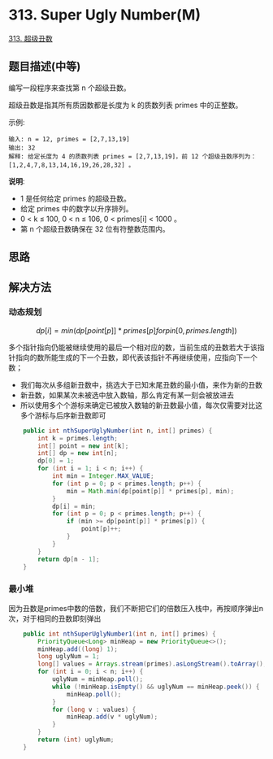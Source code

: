 # 313. Super Ugly Number(M)


[313. 超级丑数](https://leetcode-cn.com/problems/super-ugly-number/)

## 题目描述(中等)

编写一段程序来查找第 n 个超级丑数。

超级丑数是指其所有质因数都是长度为 k 的质数列表 primes 中的正整数。

示例:
```
输入: n = 12, primes = [2,7,13,19]
输出: 32 
解释: 给定长度为 4 的质数列表 primes = [2,7,13,19]，前 12 个超级丑数序列为：[1,2,4,7,8,13,14,16,19,26,28,32] 。
```
**说明**:
- 1 是任何给定 primes 的超级丑数。
- 给定 primes 中的数字以升序排列。
- 0 < k ≤ 100, 0 < n ≤ 106, 0 < primes[i] < 1000 。
- 第 n 个超级丑数确保在 32 位有符整数范围内。


## 思路

## 解决方法

### 动态规划

$$ dp[i] = min(dp[point[p]] * primes[p] for p in [0,primes.length]) $$

多个指针指向仍能被继续使用的最后一个相对应的数，当前生成的丑数若大于该指针指向的数所能生成的下一个丑数，即代表该指针不再继续使用，应指向下一个数；


- 我们每次从多组新丑数中，挑选大于已知末尾丑数的最小值，来作为新的丑数
- 新丑数，如果某次未被选中放入数轴，那么肯定有某一刻会被放进去
- 所以使用多个个游标来确定已被放入数轴的新丑数最小值，每次仅需要对比这多个游标与后序新丑数即可

```java
    public int nthSuperUglyNumber(int n, int[] primes) {
        int k = primes.length;
        int[] point = new int[k];
        int[] dp = new int[n];
        dp[0] = 1;
        for (int i = 1; i < n; i++) {
            int min = Integer.MAX_VALUE;
            for (int p = 0; p < primes.length; p++) {
                min = Math.min(dp[point[p]] * primes[p], min);
            }
            dp[i] = min;
            for (int p = 0; p < primes.length; p++) {
                if (min >= dp[point[p]] * primes[p]) {
                    point[p]++;
                }
            }
        }
        return dp[n - 1];
    }
```

### 最小堆

因为丑数是primes中数的倍数，我们不断把它们的倍数压入栈中，再按顺序弹出n次，对于相同的丑数即刻弹出

```java
    public int nthSuperUglyNumber1(int n, int[] primes) {
        PriorityQueue<Long> minHeap = new PriorityQueue<>();
        minHeap.add((long) 1);
        long uglyNum = 1;
        long[] values = Arrays.stream(primes).asLongStream().toArray();
        for (int i = 0; i < n; i++) {
            uglyNum = minHeap.poll();
            while (!minHeap.isEmpty() && uglyNum == minHeap.peek()) {
                minHeap.poll();
            }
            for (long v : values) {
                minHeap.add(v * uglyNum);
            }
        }
        return (int) uglyNum;
    }
```
